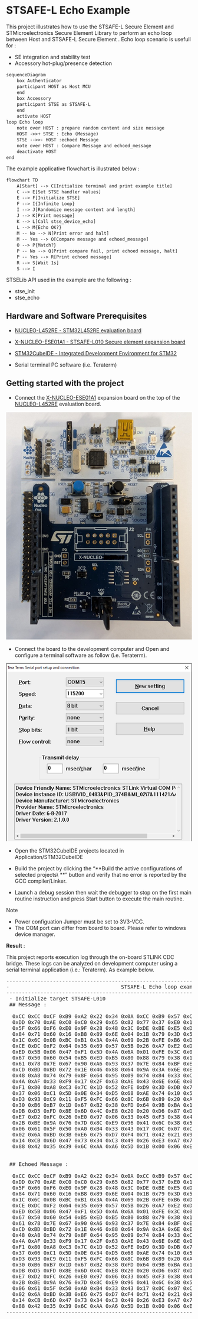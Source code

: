 
# STSAFE-L Echo Example

This project illustrates how to use the STSAFE-L Secure Element and STMicroelectronics Secure Element Library to perform an echo loop between Host and STSAFE-L Secure Element . Echo loop scenario is usefull for :
- SE integration and stability test
- Accessory hot-plug/presence detection


```mermaid
sequenceDiagram
    box Authenticator
    participant HOST as Host MCU
    end
    box Accessory
    participant STSE as STSAFE-L
    end
    activate HOST
loop Echo loop
    note over HOST : prepare random content and size message
    HOST ->>+ STSE : Echo (Message)
    STSE -->>- HOST :echoed Message
    note over HOST : Compare Message and echoed_message
    deactivate HOST
end
```

The example applicative flowchart is illustrated below :

```mermaid
flowchart TD
    A[Start] --> C[Initialize terminal and print example title]
    C --> E[Set STSE handler values]
    E --> F[Initialize STSE]
    F --> I{Infinite Loop}
    I --> J[Randomize message content and length]
    J --> K[Print message]
    K --> L[Call stse_device_echo]
    L --> M{Echo OK?}
    M -- No --> N[Print error and halt]
    M -- Yes --> O[Compare message and echoed_message]
    O --> P{Match?}
    P -- No --> Q[Print compare fail, print echoed message, halt]
    P -- Yes --> R[Print echoed message]
    R --> S[Wait 1s]
    S --> I
```

STSELib API used in the example are the following :

- stse_init
- stse_echo

## Hardware and Software Prerequisites

- [NUCLEO-L452RE - STM32L452RE evaluation board](https://www.st.com/en/evaluation-tools/nucleo-l452re.html)

- [X-NUCLEO-ESE01A1 - STSAFE-L010 Secure element expansion board](https://www.st.com/en/ecosystems/x-nucleo-ese01a1.html)

- [STM32CubeIDE - Integrated Development Environment for STM32](https://www.st.com/en/development-tools/stm32cubeide.html)

- Serial terminal PC software  (i.e. Teraterm)

## Getting started with the project

- Connect the [X-NUCLEO-ESE01A1](https://www.st.com/en/ecosystems/x-nucleo-ese01a1.html) expansion board on the top of the [NUCLEO-L452RE](https://www.st.com/en/evaluation-tools/nucleo-l452re.html) evaluation board.

![](./Pictures/X-NUCLEO_eval_kit.png)

- Connect the board to the development computer and Open and configure a terminal software as follow (i.e. Teraterm).

![](./Pictures/teraterm_config.png)

- Open the STM32CubeIDE projects located in Application/STM32CubeIDE

- Build the project by clicking the “**Build the active configurations of selected projects\ **” button and verify that no error is reported by the GCC compiler/Linker.

- Launch a debug session then wait the debugger to stop on the first main routine instruction and press Start button to execute the main routine.

> [!NOTE]
> - Power configuation Jumper must be set to 3V3-VCC.
> - The COM port can differ from board to board. Please refer to windows device manager.

<b>Result</b> :

This project reports execution log through the on-board STLINK CDC bridge.
These logs can be analyzed on development computer using a serial terminal application (i.e.: Teraterm).
As example below.

<pre>
----------------------------------------------------------------------------------------------------------------
-                                    STSAFE-L Echo loop example                                                -
----------------------------------------------------------------------------------------------------------------
 - Initialize target STSAFE-L010
 ## Message :

  0xCC 0xCC 0xCF 0xB9 0xA2 0x22 0x34 0x0A 0xCC 0xB9 0x57 0xCC 0xFE 0x07 0x80 0x8A
  0xDD 0x70 0xAE 0xC0 0xC0 0x29 0x65 0x82 0x77 0x37 0xE0 0x1D 0x82 0xE5 0x16 0xDD
  0x5F 0x66 0xF6 0xE0 0x9F 0x28 0x48 0x3C 0xDE 0xBE 0xE5 0xDA 0xC7 0x20 0x79 0xE4
  0x84 0x71 0x60 0x16 0xB8 0x89 0x6E 0x04 0x1B 0x79 0x3D 0x54 0xF6 0xCF 0x1C 0xB6
  0x1C 0x6C 0x0B 0xBC 0xB1 0x3A 0x4A 0x69 0x2B 0xFE 0xB6 0xDD 0x16 0xA1 0xDA 0x88
  0xCE 0xDC 0xF2 0x64 0x35 0x69 0x57 0x5B 0x26 0xA7 0xE2 0xDC 0x64 0x7F 0xC6 0x14
  0xED 0x5B 0x06 0x47 0xF1 0x5D 0x4A 0x6A 0x01 0xFE 0x3C 0x01 0x0C 0x93 0xEB 0x7A
  0x67 0x50 0x60 0x54 0xB5 0xED 0xB5 0x80 0x88 0x79 0x38 0x11 0x54 0x36 0x4B 0xC6
  0x61 0x78 0x7E 0x67 0x90 0xA6 0x93 0x37 0x7E 0x84 0xBF 0xE7 0xA9 0x30 0x24 0x84
  0xCD 0xBD 0xBD 0x72 0x1E 0x46 0x88 0x64 0x9A 0x3A 0x6E 0xE3 0x41 0x4E 0x85 0x6E
  0x48 0xA8 0x74 0x79 0x8F 0x64 0x95 0x09 0x74 0x84 0x33 0xCE 0xC0 0x66 0x86 0xF6
  0x4A 0xAF 0x33 0xF9 0x17 0x2F 0x63 0xAE 0x43 0x6E 0x6E 0x05 0x78 0x22 0x8E 0x17
  0xF1 0x80 0xA8 0xC3 0x7C 0x1D 0x52 0xFE 0xD9 0x3D 0xDB 0x70 0x6F 0xEF 0xC6 0x1C
  0x37 0x06 0xC1 0x5D 0x0E 0x34 0xD5 0x68 0xAE 0x74 0x10 0x56 0xFF 0xDE 0x67 0x7B
  0xD3 0x93 0xC9 0x11 0xF5 0xFC 0x66 0x8C 0x6B 0x89 0x20 0xAA 0xF9 0xCF 0x12 0xBA
  0x30 0xB6 0xB7 0x1D 0x67 0xB2 0x38 0xFD 0x64 0x9B 0xBA 0x15 0x33 0x3C 0xF2 0xB4
  0xDB 0xD5 0xFD 0x8E 0x6D 0x4C 0xE8 0x20 0x20 0xD6 0x87 0xDB 0xA9 0x35 0x78 0xD2
  0xE7 0xD2 0xFC 0x26 0xE0 0x97 0x06 0x33 0x45 0xF3 0x38 0x48 0xC6 0x71 0x15 0x85
  0x2B 0xBE 0x9A 0x76 0x7D 0x8C 0xE9 0x96 0x41 0x6C 0x38 0x54 0x4C 0x12 0x13 0x10
  0x06 0x61 0x5F 0x50 0xA0 0xB4 0x33 0x43 0x17 0x0C 0x07 0xC5 0x03 0xFD 0x3F 0xC7
  0x02 0x6A 0xBD 0x3B 0xE6 0x75 0xD7 0xF4 0x71 0x42 0x21 0x97 0x9A 0xF7 0x1F 0x51
  0x14 0xCB 0x6D 0x47 0x73 0x34 0xC3 0x49 0x26 0xE3 0xA7 0x74 0xCF 0x11 0x68 0xB8
  0x88 0x42 0x35 0x39 0x6C 0xAA 0xA6 0x5D 0x1B 0x00 0x06 0xE5


 ## Echoed Message :

  0xCC 0xCC 0xCF 0xB9 0xA2 0x22 0x34 0x0A 0xCC 0xB9 0x57 0xCC 0xFE 0x07 0x80 0x8A
  0xDD 0x70 0xAE 0xC0 0xC0 0x29 0x65 0x82 0x77 0x37 0xE0 0x1D 0x82 0xE5 0x16 0xDD
  0x5F 0x66 0xF6 0xE0 0x9F 0x28 0x48 0x3C 0xDE 0xBE 0xE5 0xDA 0xC7 0x20 0x79 0xE4
  0x84 0x71 0x60 0x16 0xB8 0x89 0x6E 0x04 0x1B 0x79 0x3D 0x54 0xF6 0xCF 0x1C 0xB6
  0x1C 0x6C 0x0B 0xBC 0xB1 0x3A 0x4A 0x69 0x2B 0xFE 0xB6 0xDD 0x16 0xA1 0xDA 0x88
  0xCE 0xDC 0xF2 0x64 0x35 0x69 0x57 0x5B 0x26 0xA7 0xE2 0xDC 0x64 0x7F 0xC6 0x14
  0xED 0x5B 0x06 0x47 0xF1 0x5D 0x4A 0x6A 0x01 0xFE 0x3C 0x01 0x0C 0x93 0xEB 0x7A
  0x67 0x50 0x60 0x54 0xB5 0xED 0xB5 0x80 0x88 0x79 0x38 0x11 0x54 0x36 0x4B 0xC6
  0x61 0x78 0x7E 0x67 0x90 0xA6 0x93 0x37 0x7E 0x84 0xBF 0xE7 0xA9 0x30 0x24 0x84
  0xCD 0xBD 0xBD 0x72 0x1E 0x46 0x88 0x64 0x9A 0x3A 0x6E 0xE3 0x41 0x4E 0x85 0x6E
  0x48 0xA8 0x74 0x79 0x8F 0x64 0x95 0x09 0x74 0x84 0x33 0xCE 0xC0 0x66 0x86 0xF6
  0x4A 0xAF 0x33 0xF9 0x17 0x2F 0x63 0xAE 0x43 0x6E 0x6E 0x05 0x78 0x22 0x8E 0x17
  0xF1 0x80 0xA8 0xC3 0x7C 0x1D 0x52 0xFE 0xD9 0x3D 0xDB 0x70 0x6F 0xEF 0xC6 0x1C
  0x37 0x06 0xC1 0x5D 0x0E 0x34 0xD5 0x68 0xAE 0x74 0x10 0x56 0xFF 0xDE 0x67 0x7B
  0xD3 0x93 0xC9 0x11 0xF5 0xFC 0x66 0x8C 0x6B 0x89 0x20 0xAA 0xF9 0xCF 0x12 0xBA
  0x30 0xB6 0xB7 0x1D 0x67 0xB2 0x38 0xFD 0x64 0x9B 0xBA 0x15 0x33 0x3C 0xF2 0xB4
  0xDB 0xD5 0xFD 0x8E 0x6D 0x4C 0xE8 0x20 0x20 0xD6 0x87 0xDB 0xA9 0x35 0x78 0xD2
  0xE7 0xD2 0xFC 0x26 0xE0 0x97 0x06 0x33 0x45 0xF3 0x38 0x48 0xC6 0x71 0x15 0x85
  0x2B 0xBE 0x9A 0x76 0x7D 0x8C 0xE9 0x96 0x41 0x6C 0x38 0x54 0x4C 0x12 0x13 0x10
  0x06 0x61 0x5F 0x50 0xA0 0xB4 0x33 0x43 0x17 0x0C 0x07 0xC5 0x03 0xFD 0x3F 0xC7
  0x02 0x6A 0xBD 0x3B 0xE6 0x75 0xD7 0xF4 0x71 0x42 0x21 0x97 0x9A 0xF7 0x1F 0x51
  0x14 0xCB 0x6D 0x47 0x73 0x34 0xC3 0x49 0x26 0xE3 0xA7 0x74 0xCF 0x11 0x68 0xB8
  0x88 0x42 0x35 0x39 0x6C 0xAA 0xA6 0x5D 0x1B 0x00 0x06 0xE5
----------------------------------------------------------------------------------------------------------------
</pre>
